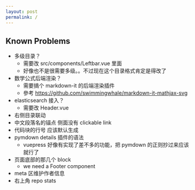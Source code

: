 ```yaml
---
layout: post
permalink: /
---
```


## Known Problems

- 多级目录？
  - 需要改 src/components/Leftbar.vue 里面
  - 好像也不是很需要多级。。不过现在这个目录格式肯定是得改了
- 数学公式后端渲染？
  - 需要搞个 markdown-it 的后端渲染插件
  - 參考 https://github.com/swimmingwhale/markdown-it-mathjax-svg
- elasticsearch 接入？
  - 需要改 Header.vue
- 右侧目录联动
- 中文段落名的锚点 侧面没有 clickable link
- 代码块的行号 应该默认生成
- pymdown details 插件的语法
  - vuepress 好像有实现了差不多的功能，把 pymdown 的正则抄过来应该就行了
- 页面底部的那几个 block
  - we need a Footer component
- meta 区维护作者信息
- 右上角 repo stats
